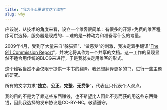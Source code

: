 ```yaml
---
title: "我为什么要设立这个维客"
slug: why
---
```

应该说，从技术的角度来看，设立一个维客很简单：有很多的开源+免费的维客程序可供选择，服务器是现成的……难的是一种动力和准备写什么的考量。

2009年4月，受到了大量来自“躲猫猫”、“做恶梦”的刺激，我决定着手翻译"[The 911 Commission Report](http://www.rsywx.net/books/00740.html)"，并决定将其作为一个共享的文档。这一工作的呈现显然不适合用传统的BLOG来进行，于是我就决定用维客的形式。

这个维客当然不会仅限于提供一本书的翻译。我还想翻译更多的书，进行一些主题的研究。

所有的文字力求“**独立、公正、完整、无党争**”，代表且只代表个人观点。

我的目的不是为了靠这些东西赚钱，也不希望比人因此不劳而获的用这些东西赚钱，因此我选择的发布协议是CC-BY-NC。敬请遵守。
